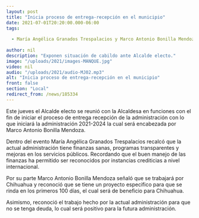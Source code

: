 ```yaml
---
layout: post
title: "Inicia proceso de entrega-recepción en el municipio"
date: 2021-07-01T20:20:00.000-06:00
tags:
  
  - María Angélica Granados Trespalacios y Marco Antonio Bonilla Mendoza
  
author: nil
description: "Exponen situación de cabildo ante Alcalde electo."
image: "/uploads/2021/images-MANQUE.jpg"
video: nil
audio: "/uploads/2021/audio-MJ02.mp3"
alt: "Inicia proceso de entrega-recepción en el municipio"
front: false
section: "Local"
redirect_from: /news/185334
---
```


Este jueves el Alcalde electo se reunió con la Alcaldesa en funciones con el fin de iniciar el proceso de entrega recepción de la administración con lo que iniciará la administración 2021-2024 la cual será encabezada por Marco Antonio Bonilla Mendoza.

Dentro del evento María Angélica Granados Trespalacios recalcó que la actual administración tiene finanzas sanas, programas transparentes y mejoras en los servicios públicos. Recordando que el buen manejo de las finanzas ha permitido ser reconocidos por instancias crediticias a nivel internacional.

Por su parte Marco Antonio Bonilla Mendoza señaló que se trabajará por Chihuahua y reconoció que se tiene un proyecto especifico para que se rinda en los primeros 100 días, el cual será de beneficio para Chihuahua.

Asimismo, reconoció el trabajo hecho por la actual administración para que no se tenga deuda, lo cual será positivo para la futura administración.
